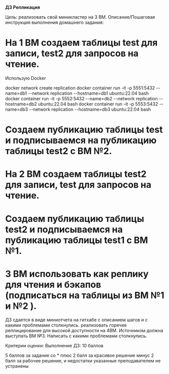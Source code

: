 **ДЗ Репликация**

Цель: реализовать свой миникластер на 3 ВМ.
Описание/Пошаговая инструкция выполнения домашнего задания:

# На 1 ВМ создаем таблицы test для записи, test2 для запросов на чтение.

Использую Docker

docker network create replication
docker container run -it -p 5551:5432 --name=db1 --network replication --hostname=db1 ubuntu:22.04 bash
docker container run -it -p 5552:5432 --name=db2 --network replication --hostname=db2 ubuntu:22.04 bash
docker container run -it -p 5553:5432 --name=db3 --network replication --hostname=db3 ubuntu:22.04 bash







# Создаем публикацию таблицы test и подписываемся на публикацию таблицы test2 с ВМ №2.
# На 2 ВМ создаем таблицы test2 для записи, test для запросов на чтение.
# Создаем публикацию таблицы test2 и подписываемся на публикацию таблицы test1 с ВМ №1.
# 3 ВМ использовать как реплику для чтения и бэкапов (подписаться на таблицы из ВМ №1 и №2 ).

ДЗ сдается в виде миниотчета на гитхабе с описанием шагов и с какими проблемами столкнулись.
реализовать горячее реплицирование для высокой доступности на 4ВМ. Источником должна выступать ВМ №3. Написать с какими проблемами столкнулись.

Критерии оценки:
Выполнение ДЗ: 10 баллов

5 баллов за задание со *
плюс 2 балл за красивое решение
минус 2 балл за рабочее решение, и недостатки указанные преподавателем не устранены